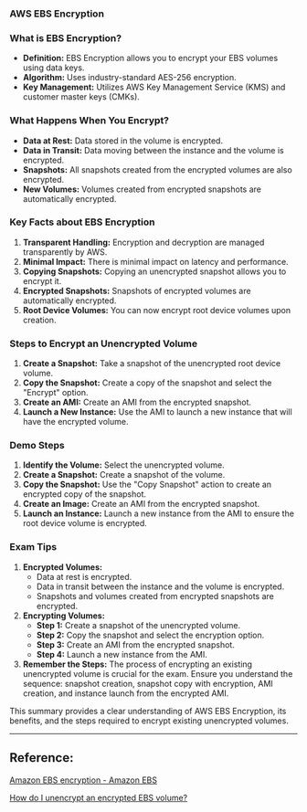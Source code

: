 ### AWS EBS Encryption

### What is EBS Encryption?

- **Definition:** EBS Encryption allows you to encrypt your EBS volumes using data keys.
- **Algorithm:** Uses industry-standard AES-256 encryption.
- **Key Management:** Utilizes AWS Key Management Service (KMS) and customer master keys (CMKs).

### What Happens When You Encrypt?

- **Data at Rest:** Data stored in the volume is encrypted.
- **Data in Transit:** Data moving between the instance and the volume is encrypted.
- **Snapshots:** All snapshots created from the encrypted volumes are also encrypted.
- **New Volumes:** Volumes created from encrypted snapshots are automatically encrypted.

### Key Facts about EBS Encryption

1. **Transparent Handling:** Encryption and decryption are managed transparently by AWS.
2. **Minimal Impact:** There is minimal impact on latency and performance.
3. **Copying Snapshots:** Copying an unencrypted snapshot allows you to encrypt it.
4. **Encrypted Snapshots:** Snapshots of encrypted volumes are automatically encrypted.
5. **Root Device Volumes:** You can now encrypt root device volumes upon creation.

### Steps to Encrypt an Unencrypted Volume

1. **Create a Snapshot:** Take a snapshot of the unencrypted root device volume.
2. **Copy the Snapshot:** Create a copy of the snapshot and select the "Encrypt" option.
3. **Create an AMI:** Create an AMI from the encrypted snapshot.
4. **Launch a New Instance:** Use the AMI to launch a new instance that will have the encrypted volume.

### Demo Steps

1. **Identify the Volume:** Select the unencrypted volume.
2. **Create a Snapshot:** Create a snapshot of the volume.
3. **Copy the Snapshot:** Use the "Copy Snapshot" action to create an encrypted copy of the snapshot.
4. **Create an Image:** Create an AMI from the encrypted snapshot.
5. **Launch an Instance:** Launch a new instance from the AMI to ensure the root device volume is encrypted.

### Exam Tips

1. **Encrypted Volumes:**
    - Data at rest is encrypted.
    - Data in transit between the instance and the volume is encrypted.
    - Snapshots and volumes created from encrypted snapshots are encrypted.
2. **Encrypting Volumes:**
    - **Step 1:** Create a snapshot of the unencrypted volume.
    - **Step 2:** Copy the snapshot and select the encryption option.
    - **Step 3:** Create an AMI from the encrypted snapshot.
    - **Step 4:** Launch a new instance from the AMI.
3. **Remember the Steps:** The process of encrypting an existing unencrypted volume is crucial for the exam. Ensure you understand the sequence: snapshot creation, snapshot copy with encryption, AMI creation, and instance launch from the encrypted AMI.

This summary provides a clear understanding of AWS EBS Encryption, its benefits, and the steps required to encrypt existing unencrypted volumes.

---

## Reference:

[Amazon EBS encryption - Amazon EBS](https://docs.aws.amazon.com/ebs/latest/userguide/ebs-encryption.html)

[How do I unencrypt an encrypted EBS volume?](https://repost.aws/knowledge-center/create-unencrypted-volume-kms-key)